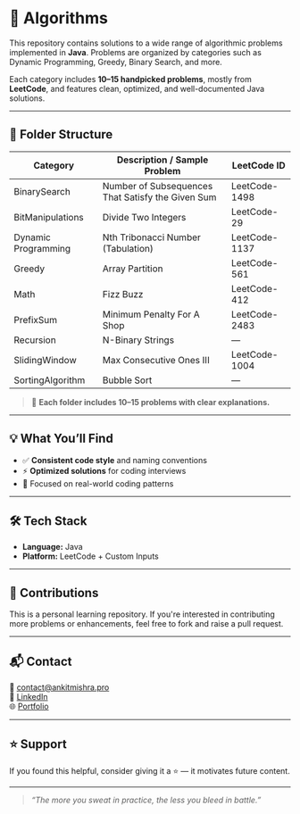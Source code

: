 # 🧠 Algorithms

This repository contains solutions to a wide range of algorithmic problems implemented in **Java**. Problems are organized by categories such as Dynamic Programming, Greedy, Binary Search, and more.

Each category includes **10–15 handpicked problems**, mostly from **LeetCode**, and features clean, optimized, and well-documented Java solutions.

---

## 📂 Folder Structure

| Category                   | Description / Sample Problem                        | LeetCode ID     |
|---------------------------|-----------------------------------------------------|-----------------|
| BinarySearch              | Number of Subsequences That Satisfy the Given Sum   | LeetCode-1498   |
| BitManipulations          | Divide Two Integers                                 | LeetCode-29     |
| Dynamic Programming       | Nth Tribonacci Number (Tabulation)                  | LeetCode-1137   |
| Greedy                    | Array Partition                                     | LeetCode-561    |
| Math                      | Fizz Buzz                                           | LeetCode-412    |
| PrefixSum                 | Minimum Penalty For A Shop                          | LeetCode-2483   |
| Recursion                 | N-Binary Strings                                    | —               |
| SlidingWindow             | Max Consecutive Ones III                            | LeetCode-1004   |
| SortingAlgorithm          | Bubble Sort                                         | —               |

> 🧩 **Each folder includes 10–15 problems with clear explanations.**

---

## 💡 What You’ll Find

- ✅ **Consistent code style** and naming conventions
- ⚡ **Optimized solutions** for coding interviews
- 🧪 Focused on real-world coding patterns

---

## 🛠️ Tech Stack

- **Language:** Java
- **Platform:** LeetCode + Custom Inputs

---

## 🤝 Contributions

This is a personal learning repository. If you're interested in contributing more problems or enhancements, feel free to fork and raise a pull request.

---

## 📬 Contact

📧 contact@ankitmishra.pro  
🔗 [LinkedIn](https://www.linkedin.com/in/dev-ankit-mishra)  
🌐 [Portfolio](https://ankitmishra.pro)

---

## ⭐️ Support

If you found this helpful, consider giving it a ⭐️ — it motivates future content.

---

> _“The more you sweat in practice, the less you bleed in battle.”_
